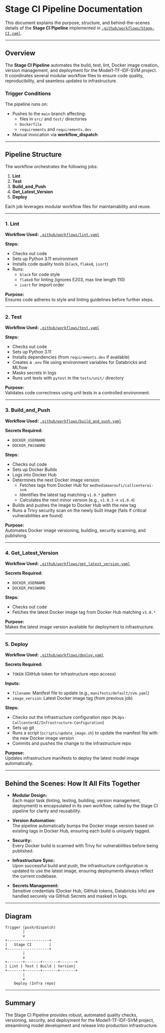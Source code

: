 # Stage CI Pipeline Documentation

This document explains the purpose, structure, and behind-the-scenes details of the **Stage CI Pipeline** implemented in [`.github/workflows/Stage-CI.yaml`](https://github.com/MLOps-CallcenterAI/Model1-TF-IDF-SVM/blob/main/.github/workflows/Stage-CI.yaml).

---

## Overview

The **Stage CI Pipeline** automates the build, test, lint, Docker image creation, version management, and deployment for the Model1-TF-IDF-SVM project. It coordinates several modular workflow files to ensure code quality, reproducibility, and seamless updates to infrastructure.

### Trigger Conditions

The pipeline runs on:

- Pushes to the `main` branch affecting:
  - files in `src/` and `test/` directories
  - `Dockerfile`
  - `requirements` and `requirements.dev`
- Manual invocation via **workflow_dispatch**

---

## Pipeline Structure

The workflow orchestrates the following jobs:

1. **Lint**
2. **Test**
3. **Build_and_Push**
4. **Get_Latest_Version**
5. **Deploy**

Each job leverages modular workflow files for maintainability and reuse.

---

### 1. Lint

**Workflow Used:** [`.github/workflows/lint.yaml`](https://github.com/MLOps-CallcenterAI/Model1-TF-IDF-SVM/blob/main/.github/workflows/lint.yaml)

**Steps:**
- Checks out code
- Sets up Python 3.11 environment
- Installs code quality tools (`black`, `flake8`, `isort`)
- Runs:
  - `black` for code style
  - `flake8` for linting (ignores E203, max line length 110)
  - `isort` for import order

**Purpose:**  
Ensures code adheres to style and linting guidelines before further steps.

---

### 2. Test

**Workflow Used:** [`.github/workflows/test.yaml`](https://github.com/MLOps-CallcenterAI/Model1-TF-IDF-SVM/blob/main/.github/workflows/test.yaml)

**Steps:**
- Checks out code
- Sets up Python 3.11
- Installs dependencies (from `requirements.dev` if available)
- Creates a `.env` file using environment variables for Databricks and MLflow
- Masks secrets in logs
- Runs unit tests with `pytest` in the `tests/unit/` directory

**Purpose:**  
Validates code correctness using unit tests in a controlled environment.

---

### 3. Build_and_Push

**Workflow Used:** [`.github/workflows/build_and_push.yaml`](https://github.com/MLOps-CallcenterAI/Model1-TF-IDF-SVM/blob/main/.github/workflows/build_and_push.yaml)

**Secrets Required:**  
- `DOCKER_USERNAME`
- `DOCKER_PASSWORD`

**Steps:**
- Checks out code
- Sets up Docker Buildx
- Logs into Docker Hub
- Determines the next Docker image version:
  - Fetches tags from Docker Hub for `medhedimaaroufi/callcenterai-svm`
  - Identifies the latest tag matching `v1.0.*` pattern
  - Calculates the next minor version (e.g., `v1.0.3` → `v1.0.4`)
- Builds and pushes the image to Docker Hub with the new tag
- Runs a Trivy security scan on the newly built image (fails if critical vulnerabilities are found)

**Purpose:**  
Automates Docker image versioning, building, security scanning, and publishing.

---

### 4. Get_Latest_Version

**Workflow Used:** [`.github/workflows/get_latest_version.yaml`](https://github.com/MLOps-CallcenterAI/Model1-TF-IDF-SVM/blob/main/.github/workflows/get_latest_version.yaml)

**Secrets Required:**  
- `DOCKER_USERNAME`
- `DOCKER_PASSWORD`

**Steps:**
- Checks out code
- Fetches the latest Docker image tag from Docker Hub matching `v1.0.*`

**Purpose:**  
Makes the latest image version available for deployment to infrastructure.

---

### 5. Deploy

**Workflow Used:** [`.github/workflows/deploy.yaml`](https://github.com/MLOps-CallcenterAI/Model1-TF-IDF-SVM/blob/main/.github/workflows/deploy.yaml)

**Secrets Required:**  
- `TOKEN` (GitHub token for infrastructure repo access)

**Inputs:**
- `filename`: Manifest file to update (e.g., `manifests/default/svm.yaml`)
- `image_version`: Latest Docker image tag (from previous job)

**Steps:**
- Checks out the infrastructure configuration repo (`MLOps-CallcenterAI/Infrastructure-Configuration`)
- Sets up git
- Runs a script (`scripts/update_image.sh`) to update the manifest file with the new Docker image version
- Commits and pushes the change to the infrastructure repo

**Purpose:**  
Updates infrastructure manifests to deploy the latest model image automatically.

---

## Behind the Scenes: How It All Fits Together

- **Modular Design:**  
  Each major task (linting, testing, building, version management, deployment) is encapsulated in its own workflow, called by the Stage CI pipeline for clarity and reusability.

- **Version Automation:**  
  The pipeline automatically bumps the Docker image version based on existing tags in Docker Hub, ensuring each build is uniquely tagged.

- **Security:**  
  Every Docker build is scanned with Trivy for vulnerabilities before being published.

- **Infrastructure Sync:**  
  Upon successful build and push, the infrastructure configuration is updated to use the latest image, ensuring deployments always reflect the current codebase.

- **Secrets Management:**  
  Sensitive credentials (Docker Hub, GitHub tokens, Databricks info) are handled securely via GitHub Secrets and masked in logs.

---

## Diagram

```
Trigger (push/dispatch)
        |
        v
+-------------------+
|   Stage CI        |
+-------------------+
        |
        v
+-------+-------+-------+-------+
| Lint | Test | Build | Version|
+-------+-------+-------+-------+
        |
        v
    Deploy (Infra repo)
```

---

## Summary

The Stage CI Pipeline provides robust, automated quality checks, versioning, security, and deployment for the Model1-TF-IDF-SVM project, streamlining model development and release into production infrastructure.
